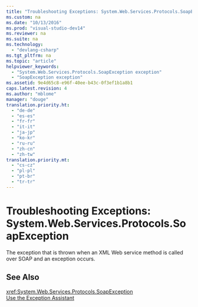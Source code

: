 ```yaml
---
title: "Troubleshooting Exceptions: System.Web.Services.Protocols.SoapException"
ms.custom: na
ms.date: "10/13/2016"
ms.prod: "visual-studio-dev14"
ms.reviewer: na
ms.suite: na
ms.technology: 
  - "devlang-csharp"
ms.tgt_pltfrm: na
ms.topic: "article"
helpviewer_keywords: 
  - "System.Web.Services.Protocols.SoapException exception"
  - "SoapException exception"
ms.assetid: 9e4d65c8-e96f-40ee-b43c-0f3ef1b1a8b1
caps.latest.revision: 4
ms.author: "mblome"
manager: "douge"
translation.priority.ht: 
  - "de-de"
  - "es-es"
  - "fr-fr"
  - "it-it"
  - "ja-jp"
  - "ko-kr"
  - "ru-ru"
  - "zh-cn"
  - "zh-tw"
translation.priority.mt: 
  - "cs-cz"
  - "pl-pl"
  - "pt-br"
  - "tr-tr"
---
```

# Troubleshooting Exceptions: System.Web.Services.Protocols.SoapException
The exception that is thrown when an XML Web service method is called over SOAP and an exception occurs.  
  
## See Also  
 <xref:System.Web.Services.Protocols.SoapException>   
 [Use the Exception Assistant](../Topic/How%20to:%20Use%20the%20Exception%20Assistant.md)